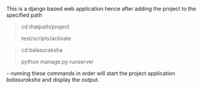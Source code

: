 This is a django based web application 
hence after adding the project to the specified path 
>cd thatpath/project

>test/scripts/activate

>cd balasuraksha

>python manage.py runserver

--running these commands in order will start the project application _balasuraksha_ and display the output. 
